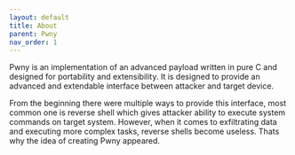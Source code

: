 ```yaml
---
layout: default
title: About
parent: Pwny
nav_order: 1
---
```


Pwny is an implementation of an advanced payload written in pure C and designed for portability and extensibility. It is designed to provide an advanced and extendable interface between attacker and target device.

From the beginning there were multiple ways to provide this interface, most common one is reverse shell which gives attacker ability to execute system commands on target system. However, when it comes to exfiltrating data and executing more complex tasks, reverse shells become useless. Thats why the idea of creating Pwny appeared.